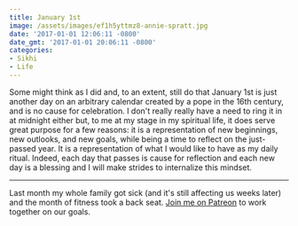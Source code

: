 ```yaml
---
title: January 1st
image: /assets/images/ef1h5yttmz8-annie-spratt.jpg
date: '2017-01-01 12:06:11 -0800'
date_gmt: '2017-01-01 20:06:11 -0800'
categories:
- Sikhi
- Life
---
```

Some might think as I did and, to an extent, still do that January 1st is just another day on an arbitrary calendar created by a pope in the 16th century, and is no cause for celebration. I don't really really have a need to ring it in at midnight either but, to me at my stage in my spiritual life, it does serve great purpose for a few reasons: it is a representation of new beginnings, new outlooks, and new goals, while being a time to reflect on the just-passed year. It is a representation of what I would like to have as my daily ritual. Indeed, each day that passes is cause for reflection and each new day is a blessing and I will make strides to internalize this mindset.

<hr />

Last month my whole family got sick (and it's still affecting us weeks later) and the month of fitness took a back seat. <a href="https://www.patreon.com/vegansikhgeek" target="_blank">Join me on Patreon</a> to work together on our goals.
